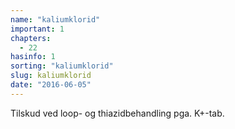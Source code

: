 ```yaml
---
name: "kaliumklorid"
important: 1
chapters:  
  - 22
hasinfo: 1
sorting: "kaliumklorid"
slug: kaliumklorid
date: "2016-06-05"
---
```


Tilskud ved loop- og thiazidbehandling pga. K+-tab.
